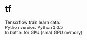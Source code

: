 # tf
Tensorflow train learn data.\
Python version: Python 3.6.5\
In batch: for GPU (small GPU memory)
